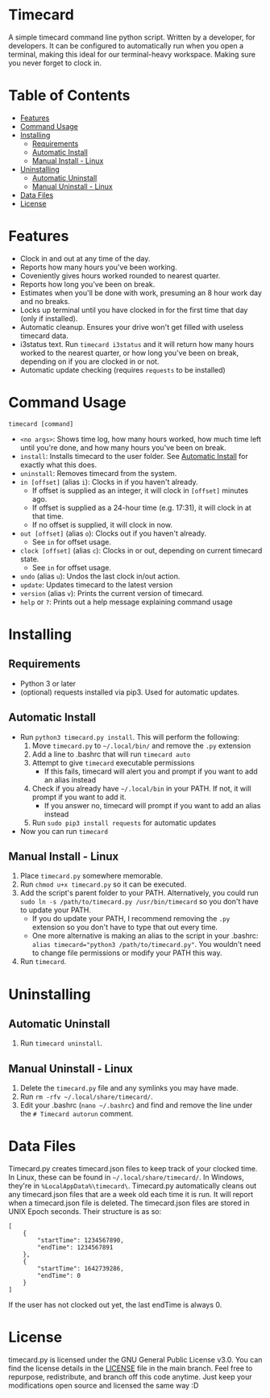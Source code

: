 # Timecard <!-- omit in toc -->
A simple timecard command line python script. Written by a developer, for developers. It can be configured to automatically run when you open a terminal, making this ideal for our terminal-heavy workspace. Making sure you never forget to clock in.

# Table of Contents <!-- omit in toc -->

- [Features](#features)
- [Command Usage](#command-usage)
- [Installing](#installing)
  - [Requirements](#requirements)
  - [Automatic Install](#automatic-install)
  - [Manual Install - Linux](#manual-install---linux)
- [Uninstalling](#uninstalling)
  - [Automatic Uninstall](#automatic-uninstall)
  - [Manual Uninstall - Linux](#manual-uninstall---linux)
- [Data Files](#data-files)
- [License](#license)

# Features

- Clock in and out at any time of the day.
- Reports how many hours you've been working.
- Coveniently gives hours worked rounded to nearest quarter.
- Reports how long you've been on break.
- Estimates when you'll be done with work, presuming an 8 hour work day and no breaks.
- Locks up terminal until you have clocked in for the first time that day (only if installed).
- Automatic cleanup. Ensures your drive won't get filled with useless timecard data.
- i3status text. Run `timecard i3status` and it will return how many hours worked to the nearest quarter, or how long you've been on break, depending on if you are clocked in or not.
- Automatic update checking (requires `requests` to be installed)

# Command Usage

`timecard [command]`
- `<no args>`: Shows time log, how many hours worked, how much time left until you're done, and how many hours you've been on break.
- `install`: Installs timecard to the user folder. See [Automatic Install](#automatic-install) for exactly what this does.
- `uninstall`: Removes timecard from the system.
- `in [offset]` (alias `i`): Clocks in if you haven't already.
  - If offset is supplied as an integer, it will clock in `[offset]` minutes ago.
  - If offset is supplied as a 24-hour time (e.g. 17:31), it will clock in at that time.
  - If no offset is supplied, it will clock in now.
- `out [offset]` (alias `o`): Clocks out if you haven't already.
  - See `in` for offset usage.
- `clock [offset]` (alias `c`): Clocks in or out, depending on current timecard state.
  - See `in` for offset usage.
- `undo` (alias `u`): Undos the last clock in/out action.
- `update`: Updates timecard to the latest version
- `version` (alias `v`): Prints the current version of timecard.
- `help` or `?`: Prints out a help message explaining command usage

# Installing

## Requirements
- Python 3 or later
- (optional) requests installed via pip3. Used for automatic updates.

## Automatic Install
- Run `python3 timecard.py install`. This will perform the following:
    1. Move `timecard.py` to `~/.local/bin/` and remove the `.py` extension
    2. Add a line to .bashrc that will run `timecard auto`
    3. Attempt to give `timecard` executable permissions
        - If this fails, timecard will alert you and prompt if you want to add an alias instead
    4. Check if you already have `~/.local/bin` in your PATH. If not, it will prompt if you want to add it.
        - If you answer no, timecard will prompt if you want to add an alias instead
    5. Run `sudo pip3 install requests` for automatic updates
- Now you can run `timecard`

## Manual Install - Linux
1. Place `timecard.py` somewhere memorable.
2. Run `chmod u+x timecard.py` so it can be executed.
3. Add the script's parent folder to your PATH. Alternatively, you could run `sudo ln -s /path/to/timecard.py /usr/bin/timecard` so you don't have to update your PATH.
    - If you do update your PATH, I recommend removing the `.py` extension so you don't have to type that out every time.
    - One more alternative is making an alias to the script in your .bashrc: `alias timecard="python3 /path/to/timecard.py"`. You wouldn't need to change file permissions or modify your PATH this way.
4. Run `timecard`.

# Uninstalling

## Automatic Uninstall
1. Run `timecard uninstall`.

## Manual Uninstall - Linux
1. Delete the `timecard.py` file and any symlinks you may have made.
2. Run `rm -rfv ~/.local/share/timecard/`.
3. Edit your .bashrc (`nano ~/.bashrc`) and find and remove the line under the `# Timecard autorun` comment.

# Data Files
Timecard.py creates timecard.json files to keep track of your clocked time. In Linux, these can be found in `~/.local/share/timecard/`. In Windows, they're in `%LocalAppData%\timecard\`.
Timecard.py automatically cleans out any timecard.json files that are a week old each time it is run. It will report when a timecard.json file is deleted.
The timecard.json files are stored in UNIX Epoch seconds. Their structure is as so:
```
[
    {
        "startTime": 1234567890,
        "endTime": 1234567891
    },
    {
        "startTime": 1642739286,
        "endTime": 0
    }
]
```
If the user has not clocked out yet, the last endTime is always 0.

# License
timecard.py is licensed under the GNU General Public License v3.0. You can find the license details in the [LICENSE](https://github.com/Stephen-Hamilton-C/timecard/blob/main/LICENSE) file in the main branch. Feel free to repurpose, redistribute, and branch off this code anytime. Just keep your modifications open source and licensed the same way :D